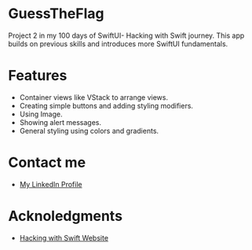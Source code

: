 # GuessTheFlag 
Project 2 in my 100 days of SwiftUI- Hacking with Swift journey. This app builds on previous skills and introduces more SwiftUI fundamentals.
# Features
- Container views like VStack to arrange views.
- Creating simple buttons and adding styling modifiers.
- Using Image.
- Showing alert messages.
- General styling using colors and gradients.
# Contact me
- [My LinkedIn Profile](https://www.linkedin.com/in/grace-couch-b67786334/) 
# Acknoledgments
- [Hacking with Swift Website](https://www.hackingwithswift.com)
